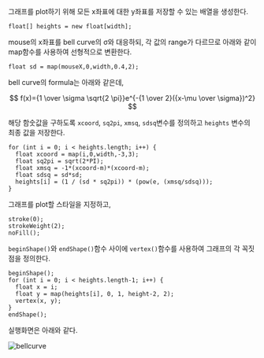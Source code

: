 그래프를 plot하기 위해 모든 x좌표에 대한 y좌표를 저장할 수 있는 배열을 생성한다.

```processing
float[] heights = new float[width];
```

mouse의 x좌표를 bell curve의 σ와 대응하되, 각 값의 range가 다르므로 아래와 같이 map함수를 사용하여 선형적으로 변환한다.

```processing
float sd = map(mouseX,0,width,0.4,2);
```

bell curve의 formula는 아래와 같은데,

$$ f(x)={1 \over \sigma \sqrt{2 \pi}}e^{-{1 \over 2}({x-\mu \over \sigma})^2} $$

해당 함숫값을 구하도록 `xcoord`, `sq2pi`, `xmsq`, `sdsq`변수를 정의하고 `heights` 변수의 최종 값을 저장한다.

```processing
for (int i = 0; i < heights.length; i++) {
  float xcoord = map(i,0,width,-3,3);
  float sq2pi = sqrt(2*PI);                   
  float xmsq = -1*(xcoord-m)*(xcoord-m);      
  float sdsq = sd*sd;                         
  heights[i] = (1 / (sd * sq2pi)) * (pow(e, (xmsq/sdsq)));  
}
```

그래프를 plot할 스타일을 지정하고, 

```processing
stroke(0);
strokeWeight(2);
noFill();
```

`beginShape()`와 `endShape()`함수 사이에 `vertex()`함수를 사용하여 그래프의 각 꼭짓점을 정의한다.

```processing
beginShape();
for (int i = 0; i < heights.length-1; i++) {
  float x = i; 
  float y = map(heights[i], 0, 1, height-2, 2);
  vertex(x, y);
}
endShape();
```

실행화면은 아래와 같다.


![bellcurve](https://user-images.githubusercontent.com/94269897/223738963-32d0f7e2-8eca-4443-9169-c9d411bee358.gif)


